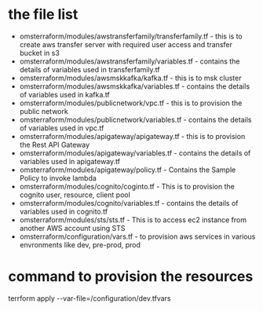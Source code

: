 # the file list
* omsterraform/modules/awstransferfamily/transferfamily.tf - this is to  create aws transfer server with required user access and transfer bucket in s3  
* omsterraform/modules/awstransferfamily/variables.tf - contains the details of variables used in transferfamily.tf 
* omsterraform/modules/awsmskkafka/kafka.tf - this is to msk cluster 
* omsterraform/modules/awsmskkafka/variables.tf - contains the details of variables used in kafka.tf
* omsterraform/modules/publicnetwork/vpc.tf - this is to provision the public network
* omsterraform/modules/publicnetwork/variables.tf - contains the details of variables used in vpc.tf
* omsterraform/modules/apigateway/apigateway.tf - this is to provision the Rest API Gateway
* omsterraform/modules/apigateway/variables.tf - contains the details of variables used in apigateway.tf
* omsterraform/modules/apigateway/policy.tf - Contains the Sample Policy to invoke lambda
* omsterraform/modules/cognito/coginto.tf - This is to provision the cognito user, resource, client pool
* omsterraform/modules/cognito/variables.tf - contains the details of variables used in cognito.tf
* omsterraform/modules/sts/sts.tf - This is to access ec2 instance from another AWS account using STS
* omsterraform/configuration/vars.tf - to provision aws services in various envronments like dev, pre-prod, prod 




# command to provision the resources
terrform apply --var-file=/configuration/dev.tfvars

